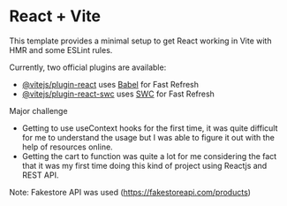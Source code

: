 # React + Vite

This template provides a minimal setup to get React working in Vite with HMR and some ESLint rules.

Currently, two official plugins are available:

- [@vitejs/plugin-react](https://github.com/vitejs/vite-plugin-react/blob/main/packages/plugin-react/README.md) uses [Babel](https://babeljs.io/) for Fast Refresh
- [@vitejs/plugin-react-swc](https://github.com/vitejs/vite-plugin-react-swc) uses [SWC](https://swc.rs/) for Fast Refresh

Major challenge
* Getting to use useContext hooks for the first time, it was quite difficult for me to understand the usage but I was able to figure it out with the help of resources online.
* Getting the cart to function was quite a lot for me considering the fact that it was my first time doing this kind of project using Reactjs and REST API.

Note: Fakestore API was used (https://fakestoreapi.com/products)
